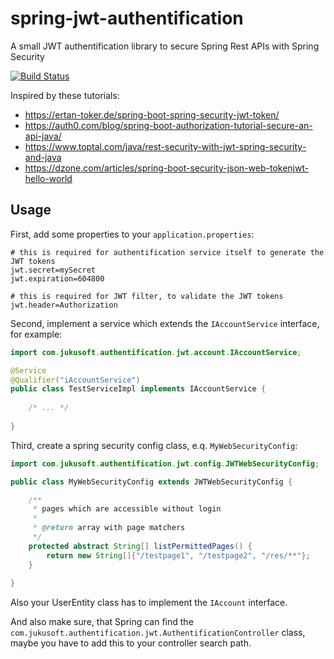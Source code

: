 # spring-jwt-authentification

A small JWT authentification library to secure Spring Rest APIs with Spring Security

[![Build Status](https://travis-ci.org/spring-jwt-authentification.svg?branch=master)](https://travis-ci.org/spring-jwt-authentification)

Inspired by these tutorials:
  - https://ertan-toker.de/spring-boot-spring-security-jwt-token/
  - https://auth0.com/blog/spring-boot-authorization-tutorial-secure-an-api-java/
  - https://www.toptal.com/java/rest-security-with-jwt-spring-security-and-java
  - https://dzone.com/articles/spring-boot-security-json-web-tokenjwt-hello-world

## Usage

First, add some properties to your `application.properties`:
```text
# this is required for authentification service itself to generate the JWT tokens
jwt.secret=mySecret
jwt.expiration=604800

# this is required for JWT filter, to validate the JWT tokens
jwt.header=Authorization
```
Second, implement a service which extends the `IAccountService` interface, for example:

```java
import com.jukusoft.authentification.jwt.account.IAccountService;

@Service
@Qualifier("iAccountService")
public class TestServiceImpl implements IAccountService {
    
    /* ... */
    
}
```

Third, create a spring security config class, e.q. `MyWebSecurityConfig`:

```java
import com.jukusoft.authentification.jwt.config.JWTWebSecurityConfig;

public class MyWebSecurityConfig extends JWTWebSecurityConfig {

    /**
     * pages which are accessible without login
     * 
     * @return array with page matchers
     */
    protected abstract String[] listPermittedPages() {
        return new String[]{"/testpage1", "/testpage2", "/res/**"};
    }
    
}
```

Also your UserEntity class has to implement the `IAccount` interface.

And also make sure, that Spring can find the `com.jukusoft.authentification.jwt.AuthentificationController` class, maybe you have to add this to your controller search path.